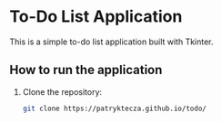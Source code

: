 # To-Do List Application

This is a simple to-do list application built with Tkinter.

## How to run the application

1. Clone the repository:
   ```sh
   git clone https://patryktecza.github.io/todo/
